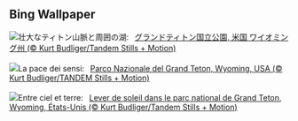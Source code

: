## Bing Wallpaper
![](https://www.bing.com/th?id=OHR.TetonSunrise_JA-JP5515131695_UHD.jpg&w=1000)壮大なティトン山脈と周囲の湖:&nbsp;&ensp;[グランドティトン国立公園, 米国 ワイオミング州 (© Kurt Budliger/Tandem Stills + Motion)](https://www.bing.com/th?id=OHR.TetonSunrise_JA-JP5515131695_UHD.jpg)
<br><br/>
![](https://www.bing.com/th?id=OHR.TetonSunrise_IT-IT5409583917_UHD.jpg&w=1000)La pace dei sensi:&nbsp;&ensp;[Parco Nazionale del Grand Teton, Wyoming, USA (© Kurt Budliger/TANDEM Stills + Motion)](https://www.bing.com/th?id=OHR.TetonSunrise_IT-IT5409583917_UHD.jpg)
<br><br/>
![](https://www.bing.com/th?id=OHR.TetonSunrise_FR-FR5273170982_UHD.jpg&w=1000)Entre ciel et terre:&nbsp;&ensp;[Lever de soleil dans le parc national de Grand Teton, Wyoming, États-Unis (© Kurt Budliger/Tandem Stills + Motion)](https://www.bing.com/th?id=OHR.TetonSunrise_FR-FR5273170982_UHD.jpg)
<br><br/>
